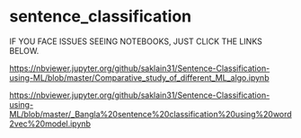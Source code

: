 # sentence_classification

IF YOU FACE ISSUES SEEING NOTEBOOKS, JUST CLICK THE LINKS BELOW.


https://nbviewer.jupyter.org/github/saklain31/Sentence-Classification-using-ML/blob/master/Comparative_study_of_different_ML_algo.ipynb


https://nbviewer.jupyter.org/github/saklain31/Sentence-Classification-using-ML/blob/master/_Bangla%20sentence%20classification%20using%20word2vec%20model.ipynb
